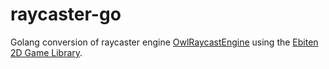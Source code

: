 # raycaster-go
Golang conversion of raycaster engine [OwlRaycastEngine](https://github.com/Owlzy/OwlRaycastEngine) using the [Ebiten 2D Game Library](https://github.com/hajimehoshi/ebiten).
